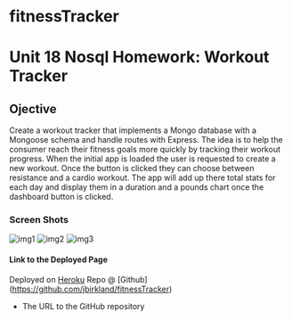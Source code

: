 # fitnessTracker
# Unit 18 Nosql Homework: Workout Tracker

## Ojective
Create a workout tracker that implements a Mongo database with a Mongoose schema and handle routes with Express.
The idea is to help the consumer reach their fitness goals more quickly by tracking their workout progress.
When the initial app is loaded the user is requested to create a new workout. Once the button is clicked they can choose between resistance and a cardio workout. The app will add up there total stats for each day and display them in a duration and a pounds chart once the dashboard button is clicked.

### Screen Shots

![img1](https://user-images.githubusercontent.com/87788419/142137432-9cf6687e-6453-4317-aa42-5973356d7bf7.png)
![img2](https://user-images.githubusercontent.com/87788419/142137436-dc0d1d4d-cec1-43e9-954b-309b3566620b.png)
![img3](https://user-images.githubusercontent.com/87788419/142137448-3d3d93a9-2dda-4a71-807c-f45be1eec33c.png)

#### Link to the Deployed Page
Deployed on [Heroku](https://glacial-gorge-00968.herokuapp.com/?id=61947b8137f3270016b1511c)
Repo @ [Github] (https://github.com/jbirkland/fitnessTracker)
>


* The URL to the GitHub repository
